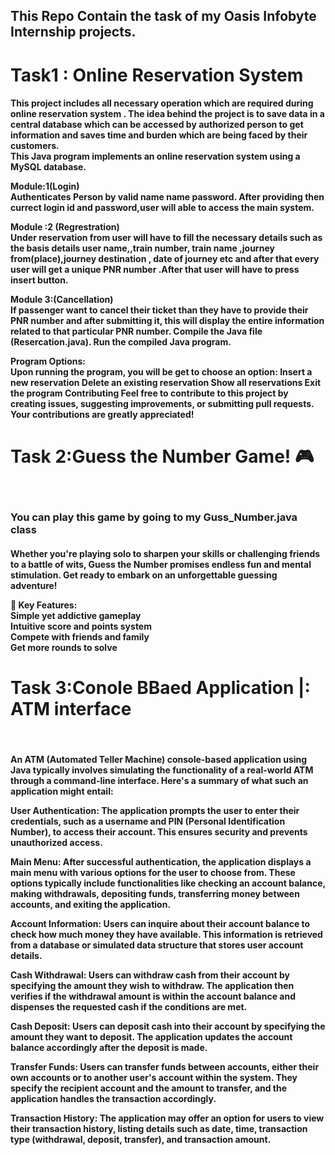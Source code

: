<h2>
   This Repo Contain the task of my Oasis Infobyte Internship projects.
  <h1>Task1 : Online Reservation System</h1>
</h2>
<div>
  <p>
<h4>
 This project includes all necessary operation which are required during online reservation system .
The idea behind the project is to save data in a central database which can be accessed by authorized person to get  information and saves time and burden which are being faced by their customers.<br>
  This Java program implements an online reservation system using a MySQL database.<br>

Module:1(Login)<br>
  Authenticates Person by valid name name password. After providing then currect login id and password,user will able to access the main system.
  
Module :2 (Regrestration)<br>
  Under reservation from user will have to fill the necessary details such as the basis details user name,,train number, train name ,journey from(place),journey destination , date of journey  etc and after that every user will get a unique PNR number .After that user will have to press insert button.<br>
  
Module 3:(Cancellation)<br>
   If passenger want to cancel their ticket than they have to provide their PNR number and after submitting it, this will display the entire information related to that particular PNR number.
Compile the Java file (Resercation.java). Run the compiled Java program.<br>

Program Options:<br>
Upon running the program, you will be get to choose an option: Insert a new reservation Delete an existing reservation Show all reservations Exit the program Contributing Feel free to contribute to this project by creating issues, suggesting improvements, or submitting pull requests. Your contributions are greatly appreciated!

</h4>
  </p>
</div>

<div>
   <h1>Task 2:Guess the Number Game! 🎮</h1><br>
   <h3>You can play this game by going to my Guss_Number.java class </h3>
   <h4>
      Whether you're playing solo to sharpen your skills or challenging friends to a battle of wits, Guess the Number promises endless fun and mental stimulation. Get ready to embark on an unforgettable guessing adventure!<br>

🎯 Key Features:<br>
Simple yet addictive gameplay<br>
Intuitive score and points system<br>
Compete with friends and family<br>
Get more rounds to solve<br>
   </h4>
</div>


<div>
   <h1>Task 3:Conole BBaed Application |: ATM interface </h1><br>
   <h4>
      An ATM (Automated Teller Machine) console-based application using Java typically involves simulating the functionality of a real-world ATM through a command-line interface. Here's a summary of what such an application might entail:

User Authentication: The application prompts the user to enter their credentials, such as a username and PIN (Personal Identification Number), to access their account. This ensures security and prevents unauthorized access.

Main Menu: After successful authentication, the application displays a main menu with various options for the user to choose from. These options typically include functionalities like checking an account balance, making withdrawals, depositing funds, transferring money between accounts, and exiting the application.

Account Information: Users can inquire about their account balance to check how much money they have available. This information is retrieved from a database or simulated data structure that stores user account details.

Cash Withdrawal: Users can withdraw cash from their account by specifying the amount they wish to withdraw. The application then verifies if the withdrawal amount is within the account balance and dispenses the requested cash if the conditions are met.

Cash Deposit: Users can deposit cash into their account by specifying the amount they want to deposit. The application updates the account balance accordingly after the deposit is made.

Transfer Funds: Users can transfer funds between accounts, either their own accounts or to another user's account within the system. They specify the recipient account and the amount to transfer, and the application handles the transaction accordingly.

Transaction History: The application may offer an option for users to view their transaction history, listing details such as date, time, transaction type (withdrawal, deposit, transfer), and transaction amount.
   </h4>
</div>

